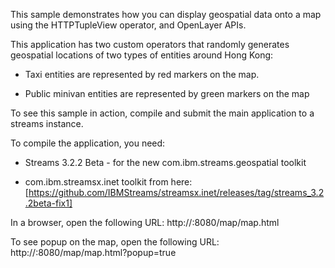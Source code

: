 This sample demonstrates how you can display geospatial data onto a map using the HTTPTupleView operator, and OpenLayer APIs.  

This application has two custom operators that randomly generates geospatial locations of two types of entities around Hong Kong:

- Taxi entities are represented by red markers on the map.

- Public minivan entities are represented by green markers on the map
 
To see this sample in action, compile and submit the main application to a streams instance.
 
To compile the application, you need:

- Streams 3.2.2 Beta - for the new com.ibm.streams.geospatial toolkit

- com.ibm.streamsx.inet toolkit from here: [https://github.com/IBMStreams/streamsx.inet/releases/tag/streams_3.2.2beta-fix1]
  
In a browser, open the following URL:  http://<PEHost>:8080/map/map.html
 
To see popup on the map, open the following URL:  http://<PEHost>:8080/map/map.html?popup=true
